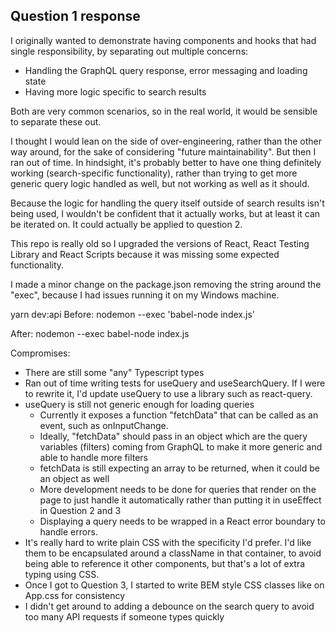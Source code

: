 ## Question 1 response

I originally wanted to demonstrate having components and hooks that had single responsibility, by separating out multiple concerns:

* Handling the GraphQL query response, error messaging and loading state
* Having more logic specific to search results

Both are very common scenarios, so in the real world, it would be sensible to separate these out.

I thought I would lean on the side of over-engineering, rather than the other way around, for the sake of considering "future maintainability".
But then I ran out of time.  In hindsight, it's probably better to have one thing definitely working (search-specific functionality), rather than
trying to get more generic query logic handled as well, but not working as well as it should.

Because the logic for handling the query itself outside of search results isn't being used, I wouldn't be confident 
that it actually works, but at least it can be iterated on.  It could actually be applied to question 2.

This repo is really old so I upgraded the versions of React, React Testing Library and React Scripts because it was missing some expected functionality.

I made a minor change on the package.json removing the string around the "exec", because I had issues running it on my Windows machine.

yarn dev:api
Before: 
nodemon --exec 'babel-node index.js'

After:
nodemon --exec babel-node index.js

Compromises:
* There are still some "any" Typescript types
* Ran out of time writing tests for useQuery and useSearchQuery.  If I were to rewrite it, I'd update useQuery to use a library such as react-query.
* useQuery is still not generic enough for loading queries
  * Currently it exposes a function "fetchData" that can be called as an event, such as onInputChange.
  * Ideally, "fetchData" should pass in an object which are the query variables (filters) coming from GraphQL to make it more generic and able to handle more filters
  * fetchData is still expecting an array to be returned, when it could be an object as well
  * More development needs to be done for queries that render on the page to just handle it automatically rather than putting it in useEffect in Question 2 and 3
  * Displaying a query needs to be wrapped in a React error boundary to handle errors.
* It's really hard to write plain CSS with the specificity I'd prefer.  I'd like them to be encapsulated around a className in that container, to avoid being able to reference it other components, but that's a lot of extra typing using CSS.
* Once I got to Question 3, I started to write BEM style CSS classes like on App.css for consistency
* I didn't get around to adding a debounce on the search query to avoid too many API requests if someone types quickly


